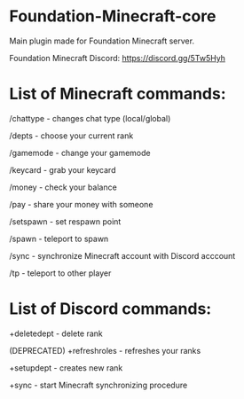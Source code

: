 # Foundation-Minecraft-core
Main plugin made for Foundation Minecraft server.

Foundation Minecraft Discord: https://discord.gg/5Tw5Hyh

# List of Minecraft commands:
/chattype - changes chat type (local/global)

/depts - choose your current rank

/gamemode - change your gamemode

/keycard - grab your keycard

/money - check your balance

/pay - share your money with someone

/setspawn - set respawn point

/spawn - teleport to spawn

/sync - synchronize Minecraft account with Discord acccount

/tp - teleport to other player


# List of Discord commands:
+deletedept - delete rank

(DEPRECATED) +refreshroles - refreshes your ranks

+setupdept - creates new rank

+sync - start Minecraft synchronizing procedure

